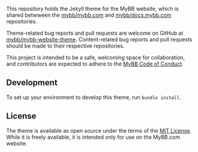 This repository holds the Jekyll theme for the MyBB website, which is shared betwween the [mybb/mybb.com](https://github.com/mybb/mybb.com) and [mybb/docs.mybb.com](https://github.com/mybb/docs.mybb.com) repositories. 

Theme-related bug reports and pull requests are welcome on GitHub at [mybb/mybb-website-theme](https://github.com/mybb/mybb-website-theme). Content-related bug reports and pull requests should be made to their respective repositories.

This project is intended to be a safe, welcoming space for collaboration, and contributors are expected to adhere to the [MyBB Code of Conduct](https://mybb.com/about/conduct/).

## Development

To set up your environment to develop this theme, run `bundle install`.

## License

The theme is available as open source under the terms of the [MIT License](https://opensource.org/licenses/MIT). While it is freely available, it is intended only for use on the MyBB.com website.

